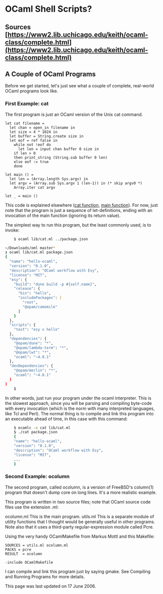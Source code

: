 # OCaml Shell Scripts? 

## Sources [https://www2.lib.uchicago.edu/keith/ocaml-class/complete.html](https://www2.lib.uchicago.edu/keith/ocaml-class/complete.html)

## A Couple of OCaml Programs

Before we get started, let's just see what a couple of complete, real-world OCaml programs look like.

### First Example: cat

The first program is just an OCaml version of the Unix cat command.

```re
let cat filename =
  let chan = open_in filename in
  let size = 4 * 1024 in
  let buffer = String.create size in
  let eof = ref false in
    while not !eof do
      let len = input chan buffer 0 size in
	if len > 0
	then print_string (String.sub buffer 0 len)
	else eof := true
    done

let main () =
  let len = (Array.length Sys.argv) in
  let argv = (Array.sub Sys.argv 1 (len-1)) in (* skip argv0 *)
    Array.iter cat argv

let _ = main ()
```

This code is explained elsewhere ([cat function](./docs/ControlStructure), [main function](./docs/ControlStructure)). For now, just note that the program is just a sequence of let-definitions, ending with an invocation of the main function (ignoring its return value).

The simplest way to run this program, but the least commonly used, is to invoke:

```zsh
    $ ocaml lib/cat.ml ../package.json  

~/Downloads/oml master*
❯ ocaml lib/cat.ml package.json 
{
  "name": "hello-ocaml",
  "version": "0.1.0",
  "description": "OCaml workflow with Esy",
  "license": "MIT",
  "esy": {
    "build": "dune build -p #{self.name}",
    "release": {
      "bin": "hello",
      "includePackages": [
        "root",
        "@opam/camomile"
      ]
    }
  },
  "scripts": {
    "test": "esy x hello"
  },
  "dependencies": {
    "@opam/dune": "*",
    "@opam/lambda-term": "*",
    "@opam/lwt": "*",
    "ocaml": "~4.8.1"
  },
  "devDependencies": {
    "@opam/merlin": "*",
    "ocaml": "~4.8.1"
  }
}
    $
```

In other words, just run your program under the ocaml interpreter. This is the slowest approach, since you will be parsing and compiling byte-code with every invocation (which is the norm with many interpreted languages, like Tcl and Perl). The normal thing is to compile and link this program into an executable ahead of time, in this case with this command:

```sh
    $ ocamlc -o cat lib/cat.ml   
    $ ./cat package.json 
    {
    "name": "hello-ocaml",
    "version": "0.1.0",
    "description": "OCaml workflow with Esy",
    "license": "MIT",
    ...
    }
```

### Second Example: ocolumn

The second program, called ocolumn, is a version of FreeBSD's column(1) program that doesn't dump core on long lines. It's a more realistic example.

This program is written in two source files; note that OCaml source code files use the extension .ml:

ocolumn.ml
This is the main program.
utils.ml
This is a separate module of utility functions that I thought would be generally useful in other programs.
Note also that it uses a third-party regular-expression module called Pcre.

Using the very handy OCamlMakefile from Markus Mottl and this Makefile:

    SOURCES = utils.ml ocolumn.ml
    PACKS = pcre
    RESULT  = ocolumn

    -include OCamlMakefile
      
I can compile and link this program just by saying gmake. See Compiling and Running Programs for more details.

This page was last updated on 17 June 2006.

